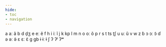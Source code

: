 ```yaml
---
hide:
- toc
- navigation
---
```

a
aː
ã
b
d
d̠ʒ
e
eː
ẽ
f
h
i
iː
ĩ
j
k
kp
l
m
n
o
oː
õ
p
r
s
t
ts
t̠ʃ
u
uː
ũ
v
w
z
ɓ
ɔ
ɔː
ɔ̃
ɗ
ə
əː
ə̃
ɛ
ɛː
ɛ̃
ɡ
ɡb
ɨ
ɨː
ɨ̃
ʃ
ʔ
ʔʲ
ʔʷ
